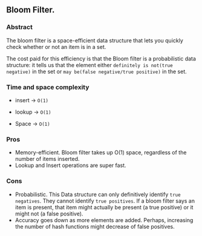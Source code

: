 ## Bloom Filter.


### Abstract
The bloom filter is a space-efficient data structure that lets you quickly check whether or not an item is in a set.

The cost paid for this efficiency is that the Bloom filter is a probabilistic data structure: it tells us that the element either `definitely is not(true negative)` in the set or `may be(false negative/true positive)` in the set.


### Time and space complexity
* insert -> `O(1)`
* lookup -> `O(1)`

* Space -> `O(1)`


### Pros
* Memory-efficient. Bloom filter takes up O(1) space, regardless of the number of items inserted.
* Lookup and Insert operations are super fast.

### Cons
* Probabilistic. This Data structure can only definitively identify `true negatives`. They cannot identify `true positives`. If a bloom filter says an item is present, that item might actually be present (a true positive) or it might not (a false positive).
* Accuracy goes down as more elements are added. Perhaps, increasing the number of hash functions might decrease of
  false positives.




